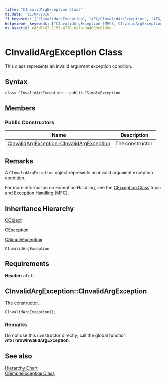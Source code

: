```yaml
---
title: "CInvalidArgException Class"
ms.date: "11/04/2016"
f1_keywords: ["CInvalidArgException", "AFX/CInvalidArgException", "AFX/CInvalidArgException::CInvalidArgException"]
helpviewer_keywords: ["CInvalidArgException [MFC], CInvalidArgException"]
ms.assetid: e43d7c67-1157-47f8-817a-804083e8186e
---
```

# CInvalidArgException Class

This class represents an invalid argument exception condition.

## Syntax

```
class CInvalidArgException : public CSimpleException
```

## Members

### Public Constructors

|Name|Description|
|----------|-----------------|
|[CInvalidArgException::CInvalidArgException](#cinvalidargexception)|The constructor.|

## Remarks

A `CInvalidArgException` object represents an invalid argument exception condition.

For more information on Exception Handling, see the [CException Class](../../mfc/reference/cexception-class.md) topic and [Exception Handling (MFC)](../../mfc/exception-handling-in-mfc.md).

## Inheritance Hierarchy

[CObject](../../mfc/reference/cobject-class.md)

[CException](../../mfc/reference/cexception-class.md)

[CSimpleException](../../mfc/reference/csimpleexception-class.md)

`CInvalidArgException`

## Requirements

**Header:** afx.h

## <a name="cinvalidargexception"></a>  CInvalidArgException::CInvalidArgException

The constructor.

```
CInvalidArgException();
```

### Remarks

Do not use this constructor directly; call the global function **AfxThrowInvalidArgException**.

## See also

[Hierarchy Chart](../../mfc/hierarchy-chart.md)<br/>
[CSimpleException Class](../../mfc/reference/csimpleexception-class.md)
